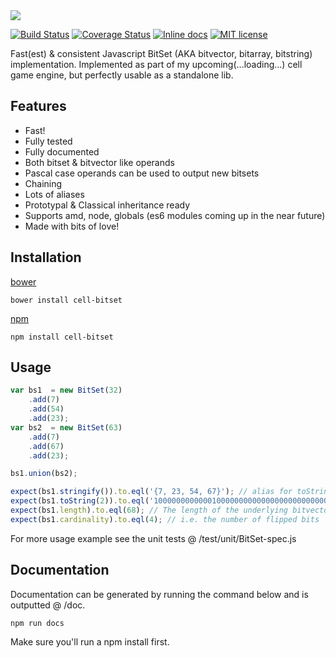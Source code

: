 <img src="https://github.com/unnoon/cell-bitset/rsc/img/cell-bitset.png">

[![Build Status](https://travis-ci.org/unnoon/cell-bitset.svg?branch=dev)](http://inch-ci.org/github/unnoon/cell-bitset)
[![Coverage Status](https://coveralls.io/repos/github/unnoon/cell-bitset/badge.svg?branch=dev)](https://coveralls.io/github/unnoon/cell-bitset?branch=dev)
[![Inline docs](http://inch-ci.org/github/unnoon/cell-bitset.svg?branch=dev)](http://inch-ci.org/github/unnoon/cell-bitset)
[![MIT license](http://img.shields.io/badge/license-MIT-brightgreen.svg)](http://opensource.org/licenses/MIT)

Fast(est) & consistent Javascript BitSet (AKA bitvector, bitarray, bitstring) implementation. Implemented as part of my upcoming(...loading...) cell game engine, but perfectly usable as a standalone lib.

## Features

- Fast! 
- Fully tested
- Fully documented
- Both bitset & bitvector like operands
- Pascal case operands can be used to output new bitsets
- Chaining
- Lots of aliases
- Prototypal & Classical inheritance ready
- Supports amd, node, globals (es6 modules coming up in the near future)
- Made with bits of love!

## Installation

[bower](http://bower.io)

`bower install cell-bitset`

[npm](https://www.npmjs.com)

`npm install cell-bitset`

## Usage

```js
var bs1  = new BitSet(32)
    .add(7)
    .add(54)
    .add(23);
var bs2  = new BitSet(63)
    .add(7)
    .add(67)
    .add(23);

bs1.union(bs2);

expect(bs1.stringify()).to.eql('{7, 23, 54, 67}'); // alias for toString
expect(bs1.toString(2)).to.eql('10000000000001000000000000000000000000000000100000000000000010000000'); // will output the bitstring
expect(bs1.length).to.eql(68); // The length of the underlying bitvector. The length of bs1 is automatically resized
expect(bs1.cardinality).to.eql(4); // i.e. the number of flipped bits
```

For more usage example see the unit tests @ /test/unit/BitSet-spec.js

## Documentation

Documentation can be generated by running the command below and is outputted @ /doc.

`npm run docs`

Make sure you'll run a npm install first.


